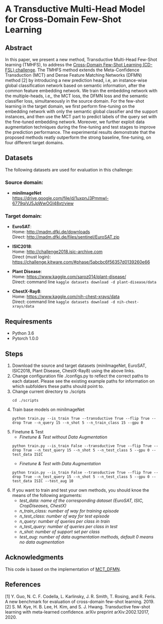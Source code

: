 # A Transductive Multi-Head Model for Cross-Domain Few-Shot Learning

## Abstract
In this paper, we present a new method, Transductive Multi-Head Few-Shot learning (TMHFS), to address the [Cross-Domain Few-Shot Learning (CD-FSL) challenge](https://www.learning-with-limited-labels.com/challenge). The TMHFS method extends the Meta-Confidence Transduction (MCT) and Dense Feature Matching Networks (DFMN) method [2] by introducing a new prediction head, i.e, an instance-wise global classification network based on semantic information, after the common feature embedding network. We train the embedding network with the multiple-heads, i.e,, the MCT loss, the DFMN loss and the semantic classifier loss, simultaneously in the source domain. For the few-shot learning in the target domain, we first perform fine-tuning on the embedding network with only the semantic global classifier and the support instances, and then use the MCT part to predict labels of the query set with the fine-tuned embedding network. Moreover, we further exploit data augmentation techniques during the fine-tuning and test stages to improve the prediction performance. The experimental results demonstrate that the proposed methods reatly outperform the strong baseline, fine-tuning, on four different target domains.

## Datasets  
The following datasets are used for evaluation in this challenge:

### Source domain:  
- **miniImageNet**  
   https://drive.google.com/file/d/1uxpnJ3Pmmwl-6779qiVJ5JpWwOGl48xt/view

### Target domain:  
   - **EuroSAT**:  
   Home: http://madm.dfki.de/downloads  
   Direct: http://madm.dfki.de/files/sentinel/EuroSAT.zip

   - **ISIC2018**:  
   Home: http://challenge2018.isic-archive.com  
   Direct (must login): https://challenge.kitware.com/#phase/5abcbc6f56357d0139260e66

   - **Plant Disease**:  
   Home: https://www.kaggle.com/saroz014/plant-disease/  
   Direct: command line `kaggle datasets download -d plant-disease/data`

   - **ChestX-Ray8**:  
   Home: https://www.kaggle.com/nih-chest-xrays/data  
   Direct: command line `kaggle datasets download -d nih-chest-xrays/data`

## Requiresments
   - Python 3.6
   - Pytorch 1.0.0
   
## Steps
1. Download the source and target datasets  (miniImageNet, EuroSAT, ISIC2018, Plant Disease, ChestX-Ray8) using the above links.
2. Change configuration file ./configs.py to reflect the correct paths to each dataset. Please see the existing example paths for information on which subfolders these paths should point to.
3. Change current directory to ./scripts
   ```shell
   cd ./scripts
   ```
4. Train base models on miniImageNet
   ```shell
   python train.py --is_train True --transductive True --flip True --drop True --n_query 15 --n_shot 5 --n_train_class 15 --gpu 0 
   ```
5. Finetune & Test  
   - *Finetune & Test without Data Augmentation*
   ```shell
   python train.py --is_train False --transductive True --flip True --drop True --n_test_query 15 --n_shot 5 --n_test_class 5 --gpu 0 --test_data ISIC
   ```
   - *Finetune & Test with Data Augmentation*  
   ```shell
   python train.py --is_train False --transductive True --flip True --drop True --n_test_query 15 --n_shot 5 --n_test_class 5 --gpu 0 --test_data ISIC --test_aug 10
   ```
6. If you want to train and test your own methods, you should knoe the means of the following arguments:  
   - *test_data: name of the corresponding dataset (EuroSAT, ISIC, CropDiseases, ChestX)*  
   - *n_train_class: number of way for training episode*  
   - *n_test_class: number of way for test episode*  
   - *n_query: number of queries per class in train*  
   - *n_test_query: number of queries per class in test*  
   - *n_shot: number of support set per class*
   - *test_aug: number of data augmentation methods, default 0 means no data augmentation*
   
## Acknowledgments
This code is based on the implementation of [MCT_DFMN](https://github.com/seongmin-kye/MCT_DFMN "MCT_DFMN").

## References
[1] Y. Guo, N. C. F. Codella, L. Karlinsky, J. R. Smith, T. Rosing, and R. Feris. A new benchmark for evaluation of cross-domain few-shot learning. 2019.  
[2] S. M. Kye, H. B. Lee, H. Kim, and S. J. Hwang. Transductive few-shot learning with meta-learned confidence. arXiv preprint arXiv:2002.12017, 2020.
